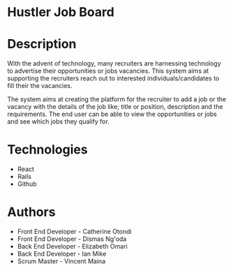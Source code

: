 # Hustler Job Board 

# Description

With the advent of technology, many recruiters are harnessing technology to advertise their opportunities or jobs vacancies. This system aims at supporting the recruiters reach out to interested individuals/candidates to fill their the vacancies. 


The system aims at creating the platform for the recruiter to add a job or the vacancy with the details of the job like; title or position, description and the requirements. The end user can be able to view the opportunities or jobs and see which jobs they qualify for.


# Technologies
- React
- Rails
- Github


# Authors

- Front End Developer - Catherine Otondi
- Front End Developer - Dismas Ng'oda
- Back End Developer - Elizabeth Omari
- Back End Developer - Ian Mike
- Scrum Master - Vincent Maina

